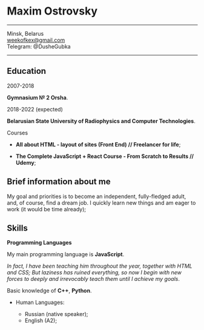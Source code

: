 Maxim Ostrovsky
============

-------------------     ----------------------------
Minsk, Belarus                         
weekofkex@gmail.com                      
Telegram: @DusheGubka
-------------------     ----------------------------

Education
---------

2007-2018

**Gymnasium № 2 Orsha**.

2018-2022 (expected)

**Belarusian State University of Radiophysics and Computer Technologies**.

Courses

* **All about HTML - layout of sites (Front End) // Freelancer for life**;

* **The Complete JavaScript + React Course - From Scratch to Results // Udemy**;
 

Brief information about me
----------

My goal and priorities is to become an independent, fully-fledged adult, and, of course, find a dream job.
I quickly learn new things and am eager to work (it would be time already);

Skills
--------------------

**Programming Languages**

My main programming language is **JavaScript**.

*In fact, I have been teaching him throughout the year, together with HTML and CSS;
But laziness has ruined everything, so now I begin with new forces to deeply and irrevocably teach them until I achieve my goals*.

Basic knowledge of **C++**, **Python**.

* Human Languages:

     * Russian (native speaker);
     * English (A2);
